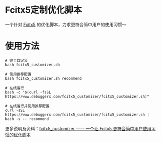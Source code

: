 # Fcitx5定制优化脚本
一个针对 [Fcitx5](https://github.com/fcitx/fcitx5) 的优化脚本，力求更符合简中用户的使用习惯～

# 使用方法
```shell
# 完全自定义
bash fcitx5_customizer.sh

# 使用推荐配置
bash fcitx5_customizer.sh recommend

# 在线运行
bash -c "$(curl -fsSL https://www.debuggerx.com/fcitx5_customizer/fcitx5_customizer.sh)"

# 在线运行并使用推荐配置
curl -sSL https://www.debuggerx.com/fcitx5_customizer/fcitx5_customizer.sh | bash -s -- recommend
```

更多说明及资料：[fcitx5_customizer —— 一个让 Fcitx5 更符合简中用户使用习惯的优化脚本](https://www.debuggerx.com/2023/09/20/fcitx5-customizer/)